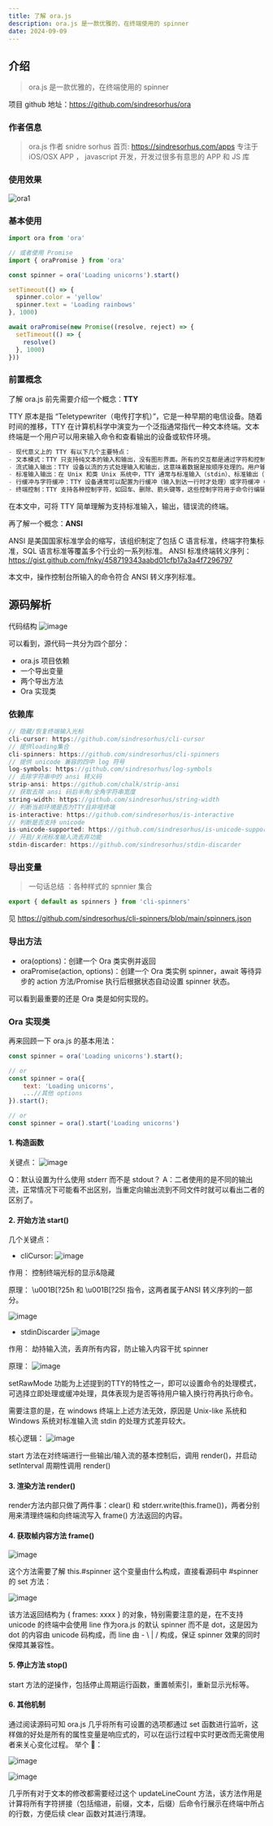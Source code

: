 ```yaml
---
title: 了解 ora.js
description: ora.js 是一款优雅的，在终端使用的 spinner
date: 2024-09-09
---
```


## 介绍

> ora.js 是一款优雅的，在终端使用的 spinner

项目 github 地址：https://github.com/sindresorhus/ora

### 作者信息
> ora.js 作者 snidre sorhus
> 首页: https://sindresorhus.com/apps
> 专注于 iOS/OSX APP ， javascript 开发，开发过很多有意思的 APP 和 JS 库

### 使用效果
![ora1](https://github.com/user-attachments/assets/b1fb72b0-af3f-40c9-9d60-42b2bfc7c98e)

### 基本使用

```javascript
import ora from 'ora'

// 或者使用 Promise
import { oraPromise } from 'ora'

const spinner = ora('Loading unicorns').start()

setTimeout(() => {
  spinner.color = 'yellow'
  spinner.text = 'Loading rainbows'
}, 1000)

await oraPromise(new Promise((resolve, reject) => {
  setTimeout(() => {
    resolve()
  }, 1000)
}))
```

### 前置概念
了解 ora.js 前先需要介绍一个概念：**TTY**

TTY 原本是指 “Teletypewriter（电传打字机）”，它是一种早期的电信设备。随着时间的推移，TTY 在计算机科学中演变为一个泛指通常指代一种文本终端。文本终端是一个用户可以用来输入命令和查看输出的设备或软件环境。

```javascript
- 现代意义上的 TTY 有以下几个主要特点：
- 文本模式：TTY 只支持纯文本的输入和输出，没有图形界面。所有的交互都是通过字符和控制字符来进行的。
- 流式输入输出：TTY 设备以流的方式处理输入和输出，这意味着数据是按顺序处理的。用户输入数据流，终端处理并输出结果。
- 标准输入输出：在 Unix 和类 Unix 系统中，TTY 通常与标准输入（stdin）、标准输出（stdout）和标准错误（stderr）相关联。每个运行的进程默认情况下都有这些标准的 I/O 关联到一个 TTY。
- 行缓冲与字符缓冲：TTY 设备通常可以配置为行缓冲（输入到达一行时才处理）或字符缓冲（每个字符都立即处理）。
- 终端控制：TTY 支持各种控制字符，如回车、删除、箭头键等，这些控制字符用于命令行编辑和控制进程执行。
```

在本文中，可将 TTY 简单理解为支持标准输入，输出，错误流的终端。

再了解一个概念：**ANSI**

ANSI 是美国国家标准学会的缩写，该组织制定了包括 C 语言标准，终端字符集标准，SQL 语言标准等覆盖多个行业的一系列标准。
ANSI 标准终端转义序列：https://gist.github.com/fnky/458719343aabd01cfb17a3a4f7296797

本文中，操作控制台所输入的命令符合 ANSI 转义序列标准。

## 源码解析

代码结构
![image](https://github.com/user-attachments/assets/6286a838-56ff-453c-ab11-95b9930441f4)

可以看到，源代码一共分为四个部分：

- ora.js 项目依赖
- 一个导出变量
- 两个导出方法
- Ora 实现类

### 依赖库

```javascript
// 隐藏/恢复终端输入光标
cli-cursor: https://github.com/sindresorhus/cli-cursor
// 提供loading集合
cli-spinners: https://github.com/sindresorhus/cli-spinners
// 提供 unicode 兼容的四中 log 符号
log-symbols: https://github.com/sindresorhus/log-symbols
// 去除字符串中的 ansi 转义码
strip-ansi: https://github.com/chalk/strip-ansi
// 获取去除 ansi 码后半角/全角字符串宽度
string-width: https://github.com/sindresorhus/string-width
// 判断当前环境是否为TTY且非哑终端
is-interactive: https://github.com/sindresorhus/is-interactive
// 判断是否支持 unicode
is-unicode-supported: https://github.com/sindresorhus/is-unicode-supported
// 开启/关闭标准输入流丢弃功能
stdin-discarder: https://github.com/sindresorhus/stdin-discarder
```

### 导出变量
> 一句话总结 ：各种样式的 spnnier 集合

```javascript
export { default as spinners } from 'cli-spinners'
```
见 https://github.com/sindresorhus/cli-spinners/blob/main/spinners.json

### 导出方法

- ora(options)：创建一个 Ora 类实例并返回
- oraPromise(action, options)：创建一个 Ora 类实例 spinner，await 等待异步的 action 方法/Promise 执行后根据状态自动设置 spinner 状态。

可以看到最重要的还是 Ora 类是如何实现的。

### Ora 实现类

再来回顾一下 ora.js 的基本用法：

```javascript
const spinner = ora('Loading unicorns').start();

// or
const spinner = ora({
    text: 'Loading unicorns',
    ...//其他 options
}).start();

// or
const spinner = ora().start('Loading unicorns')
```

#### 1. 构造函数
关键点：
![image](https://github.com/user-attachments/assets/9c05e31d-1766-43b4-b4cb-afa8b12477f8)

Q：默认设置为什么使用 stderr 而不是 stdout？
A：二者使用的是不同的输出流，正常情况下可能看不出区别，当重定向输出流到不同文件时就可以看出二者的区别了。

#### 2. 开始方法 start()

几个关键点：
- cliCursor:
![image](https://github.com/user-attachments/assets/ff113267-6f11-45e5-a4da-b1137f91bafe)

作用：
控制终端光标的显示&隐藏

原理：
\u001B[?25h 和 \u001B[?25l 指令，这两者属于ANSI 转义序列的一部分。

![image](https://github.com/user-attachments/assets/60b7c715-1de4-42fa-807d-085bdc47f1eb)

- stdinDiscarder
![image](https://github.com/user-attachments/assets/457000e0-d096-4990-bc72-ec5fb40d3c3c)

作用：
劫持输入流，丢弃所有内容，防止输入内容干扰 spinner

原理：
![image](https://github.com/user-attachments/assets/9b255a6b-e742-422b-8e25-a43cc071b558)

setRawMode 功能为上述提到的TTY的特性之一，即可以设置命令的处理模式，可选择立即处理或缓冲处理，具体表现为是否等待用户输入换行符再执行命令。

需要注意的是，在 windows 终端上上述方法无效，原因是 Unix-like 系统和 Windows 系统对标准输入流 stdin 的处理方式差异较大。

核心逻辑：
![image](https://github.com/user-attachments/assets/1fc583ea-9bee-4ed5-8a29-b5c011d7c18c)

start 方法在对终端进行一些输出/输入流的基本控制后，调用 render()，并启动 setInterval 周期性调用 render()

#### 3. 渲染方法 render()
render方法内部只做了两件事：clear() 和 stderr.write(this.frame())，两者分别用来清理终端和向终端流写入 frame() 方法返回的内容。

#### 4. 获取帧内容方法 frame()
![image](https://github.com/user-attachments/assets/13abda2e-a603-470b-8fe6-73b367b6053e)

这个方法需要了解 this.#spinner 这个变量由什么构成，直接看源码中 #spinner 的 set 方法：

![image](https://github.com/user-attachments/assets/c2f761cf-7d4f-4bbf-b61e-1775426310d4)

该方法返回结构为 { frames: xxxx } 的对象，特别需要注意的是，在不支持 unicode 的终端中会使用 line 作为ora.js 的默认 spinner 而不是 dot，这是因为 dot 的内容由 unicode 码构成，而 line 由 -  \\  |  /   构成，保证 spinner 效果的同时保障其兼容性。

#### 5. 停止方法 stop()
start 方法的逆操作，包括停止周期运行函数，重置帧索引，重新显示光标等。

#### 6. 其他机制
通过阅读源码可知 ora.js 几乎将所有可设置的选项都通过 set 函数进行监听，这样做的好处是所有的属性变量是响应式的，可以在运行过程中实时更改而无需使用者来关心变化过程。
举个 🌰：

![image](https://github.com/user-attachments/assets/f6157cdb-b0f6-4384-a997-b57811b038ae)

![image](https://github.com/user-attachments/assets/58fbf35f-0107-4aa6-b3a4-8c5221043d3c)

几乎所有对于文本的修改都需要经过这个 updateLineCount 方法，该方法作用是计算将所有字符拼接（包括缩进，前缀，文本，后缀）后命令行展示在终端中所占的行数，方便后续 clear 函数对其进行清理。
